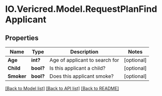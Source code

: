 # IO.Vericred.Model.RequestPlanFindApplicant
## Properties

Name | Type | Description | Notes
------------ | ------------- | ------------- | -------------
**Age** | **int?** | Age of applicant to search for | [optional] 
**Child** | **bool?** | Is this applicant a child? | [optional] 
**Smoker** | **bool?** | Does this applicant smoke? | [optional] 

[[Back to Model list]](../README.md#documentation-for-models) [[Back to API list]](../README.md#documentation-for-api-endpoints) [[Back to README]](../README.md)

